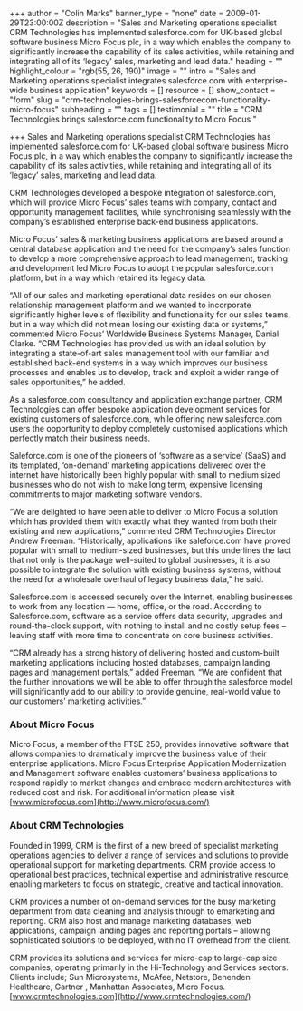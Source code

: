 +++
author = "Colin Marks"
banner_type = "none"
date = 2009-01-29T23:00:00Z
description = "Sales and Marketing operations specialist CRM Technologies has implemented salesforce.com for UK-based global software business Micro Focus plc, in a way which enables the company to significantly increase the capability of its sales activities, while retaining and integrating all of its ‘legacy’ sales, marketing and lead data."
heading = ""
highlight_colour = "rgb(55, 26, 190)"
image = ""
intro = "Sales and Marketing operations specialist integrates salesforce.com with enterprise-wide business application"
keywords = []
resource = []
show_contact = "form"
slug = "crm-technologies-brings-salesforcecom-functionality-micro-focus"
subheading = ""
tags = []
testimonial = ""
title = "CRM Technologies brings salesforce.com functionality to Micro Focus "

+++
Sales and Marketing operations specialist CRM Technologies has implemented salesforce.com for UK-based global software business Micro Focus plc, in a way which enables the company to significantly increase the capability of its sales activities, while retaining and integrating all of its ‘legacy’ sales, marketing and lead data.

CRM Technologies developed a bespoke integration of salesforce.com, which will provide Micro Focus’ sales teams with company, contact and opportunity management facilities, while synchronising seamlessly with the company’s established enterprise back-end business applications.

Micro Focus’ sales & marketing business applications are based around a central database application and the need for the company’s sales function to develop a more comprehensive approach to lead management, tracking and development led Micro Focus to adopt the popular salesforce.com platform, but in a way which retained its legacy data.

“All of our sales and marketing operational data resides on our chosen relationship management platform and we wanted to incorporate significantly higher levels of flexibility and functionality for our sales teams, but in a way which did not mean losing our existing data or systems,” commented Micro Focus’ Worldwide Business Systems Manager, Danial Clarke. “CRM Technologies has provided us with an ideal solution by integrating a state-of-art sales management tool with our familiar and established back-end systems in a way which improves our business processes and enables us to develop, track and exploit a wider range of sales opportunities,” he added.

As a salesforce.com consultancy and application exchange partner, CRM Technologies can offer bespoke application development services for existing customers of salesforce.com, while offering new salesforce.com users the opportunity to deploy completely customised applications which perfectly match their business needs.

Saleforce.com is one of the pioneers of ‘software as a service’ (SaaS) and its templated, ‘on-demand’ marketing applications delivered over the internet have historically been highly popular with small to medium sized businesses who do not wish to make long term, expensive licensing commitments to major marketing software vendors.

“We are delighted to have been able to deliver to Micro Focus a solution which has provided them with exactly what they wanted from both their existing and new applications,” commented CRM Technologies Director Andrew Freeman. “Historically, applications like saleforce.com have proved popular with small to medium-sized businesses, but this underlines the fact that not only is the package well-suited to global businesses, it is also possible to integrate the solution with existing business systems, without the need for a wholesale overhaul of legacy business data,” he said.

Salesforce.com is accessed securely over the Internet, enabling businesses to work from any location — home, office, or the road. According to Salesforce.com, software as a service offers data security, upgrades and round-the-clock support, with nothing to install and no costly setup fees – leaving staff with more time to concentrate on core business activities.

“CRM already has a strong history of delivering hosted and custom-built marketing applications including hosted databases, campaign landing pages and management portals,” added Freeman. “We are confident that the further innovations we will be able to offer through the salesforce model will significantly add to our ability to provide genuine, real-world value to our customers’ marketing activities.”

### About Micro Focus

Micro Focus, a member of the FTSE 250, provides innovative software that allows companies to dramatically improve the business value of their enterprise applications. Micro Focus Enterprise Application Modernization and Management software enables customers’ business applications to respond rapidly to market changes and embrace modern architectures with reduced cost and risk. For additional information please visit [www.microfocus.com](http://www.microfocus.com/)

### About CRM Technologies

Founded in 1999, CRM is the first of a new breed of specialist marketing operations agencies to deliver a range of services and solutions to provide operational support for marketing departments. CRM provide access to operational best practices, technical expertise and administrative resource, enabling marketers to focus on strategic, creative and tactical innovation.

CRM provides a number of on-demand services for the busy marketing department from data cleaning and analysis through to emarketing and reporting. CRM also host and manage marketing databases, web applications, campaign landing pages and reporting portals – allowing sophisticated solutions to be deployed, with no IT overhead from the client.

CRM provides its solutions and services for micro-cap to large-cap size companies, operating primarily in the Hi-Technology and Services sectors. Clients include; Sun Microsystems, McAfee, Netstore, Benenden Healthcare, Gartner , Manhattan Associates, Micro Focus. [www.crmtechnologies.com](http://www.crmtechnologies.com/)